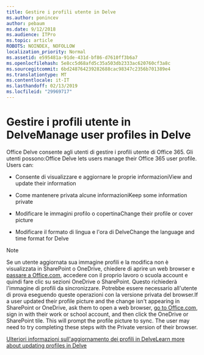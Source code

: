 ```yaml
---
title: Gestire i profili utente in Delve
ms.author: ponincev
author: pebaum
ms.date: 9/12/2018
ms.audience: ITPro
ms.topic: article
ROBOTS: NOINDEX, NOFOLLOW
localization_priority: Normal
ms.assetid: e595481a-91de-431d-bf86-d7610ff3b6a7
ms.openlocfilehash: 5e8cc5d68afd5c35a503db2333ac620760cf3a8c
ms.sourcegitcommit: 6bd248764239282688cac98347c2356b701389e4
ms.translationtype: MT
ms.contentlocale: it-IT
ms.lasthandoff: 02/13/2019
ms.locfileid: "29969717"
---
```

# <a name="manage-user-profiles-in-delve"></a><span data-ttu-id="2f678-102">Gestire i profili utente in Delve</span><span class="sxs-lookup"><span data-stu-id="2f678-102">Manage user profiles in Delve</span></span>

<span data-ttu-id="2f678-p101">Office Delve consente agli utenti di gestire i profili utente di Office 365. Gli utenti possono:</span><span class="sxs-lookup"><span data-stu-id="2f678-p101">Office Delve lets users manage their Office 365 user profile. Users can:</span></span>
  
- <span data-ttu-id="2f678-105">Consente di visualizzare e aggiornare le proprie informazioni</span><span class="sxs-lookup"><span data-stu-id="2f678-105">View and update their information</span></span>
    
- <span data-ttu-id="2f678-106">Come mantenere privata alcune informazioni</span><span class="sxs-lookup"><span data-stu-id="2f678-106">Keep some information private</span></span>
    
- <span data-ttu-id="2f678-107">Modificare le immagini profilo o copertina</span><span class="sxs-lookup"><span data-stu-id="2f678-107">Change their profile or cover picture</span></span>
    
- <span data-ttu-id="2f678-108">Modificare il formato di lingua e l'ora di Delve</span><span class="sxs-lookup"><span data-stu-id="2f678-108">Change the language and time format for Delve</span></span>
    
> [!NOTE]
> <span data-ttu-id="2f678-p102">Se un utente aggiornata sua immagine profili e la modifica non è visualizzata in SharePoint o OneDrive, chiedere di aprire un web browser e [passare a Office.com](https://www.office.com), accedere con il proprio lavoro o scuola account e quindi fare clic su sezioni OneDrive o SharePoint. Questo richiederà l'immagine di profili da sincronizzare. Potrebbe essere necessario all'utente di prova eseguendo queste operazioni con la versione privata del browser.</span><span class="sxs-lookup"><span data-stu-id="2f678-p102">If a user updated their profile picture and the change isn't appearing in SharePoint or OneDrive, ask them to open a web browser, [go to Office.com](https://www.office.com), sign in with their work or school account, and then click the OneDrive or SharePoint tile. This will prompt the profile picture to sync. The user may need to try completing these steps with the Private version of their browser.</span></span> 
  
[<span data-ttu-id="2f678-111">Ulteriori informazioni sull'aggiornamento dei profili in Delve</span><span class="sxs-lookup"><span data-stu-id="2f678-111">Learn more about updating profiles in Delve</span></span>](https://go.microsoft.com/fwlink/?linkid=735070)
  

